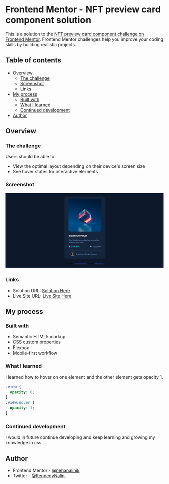 # Frontend Mentor - NFT preview card component solution

This is a solution to the [NFT preview card component challenge on Frontend Mentor](https://www.frontendmentor.io/challenges/nft-preview-card-component-SbdUL_w0U). Frontend Mentor challenges help you improve your coding skills by building realistic projects.

## Table of contents

- [Overview](#overview)
  - [The challenge](#the-challenge)
  - [Screenshot](#screenshot)
  - [Links](#links)
- [My process](#my-process)
  - [Built with](#built-with)
  - [What I learned](#what-i-learned)
  - [Continued development](#continued-development)
- [Author](#author)

## Overview

### The challenge

Users should be able to:

- View the optimal layout depending on their device's screen size
- See hover states for interactive elements

### Screenshot

![Website Preview](./images/design-ss.png)

### Links

- Solution URL: [Solution Here](https://github.com/nehanalinik/nft-preview-card-component-main)
- Live Site URL: [Live Site Here](https://nehanalinik.github.io/nft-preview-card-component-main)

## My process

### Built with

- Semantic HTML5 markup
- CSS custom properties
- Flexbox
- Mobile-first workflow

### What I learned

I learned how to hover on one element and the other element gets opacity 1.

```css
.view {
  opacity: 0;
}
.view:hover {
  opacity: 1;
}
```

### Continued development

I would in future continue developing and keep learning and growing my knowledge in css.

## Author

- Frontend Mentor - [@nehanalinik](https://www.frontendmentor.io/profile/nehanalinik)
- Twitter - [@KennedyNalini](https://twitter.com/KennedyNalini)
